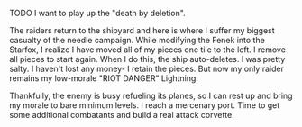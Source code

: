 TODO I want to play up the "death by deletion".

The raiders return to the shipyard and here is where I suffer my biggest casualty of the needle campaign. While modifying the Fenek into the Starfox, I realize I have moved all of my pieces one tile to the left. I remove all pieces to start again. When I do this, the ship auto-deletes. I was pretty salty. I haven't lost any money- I retain the pieces. But now my only raider remains my low-morale "RIOT DANGER" Lightning.

Thankfully, the enemy is busy refueling its planes, so I can rest up and bring my morale to bare minimum levels. I reach a mercenary port. Time to get some additional combatants and build a real attack corvette.
